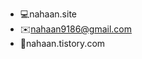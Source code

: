 - 💻nahaan.site
- ✉️nahaan9186@gmail.com
- 📝nahaan.tistory.com

<!---
nahaan9186/nahaan9186 is a ✨ special ✨ repository because its `README.md` (this file) appears on your GitHub profile.
You can click the Preview link to take a look at your changes.
--->
